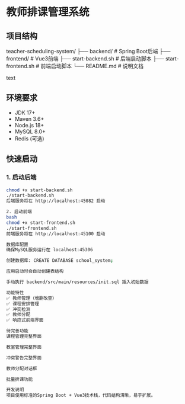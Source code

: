 # 教师排课管理系统

## 项目结构

teacher-scheduling-system/
├── backend/ # Spring Boot后端
├── frontend/ # Vue3前端
├── start-backend.sh # 后端启动脚本
├── start-frontend.sh # 前端启动脚本
└── README.md # 说明文档

text

## 环境要求
- JDK 17+
- Maven 3.6+
- Node.js 18+
- MySQL 8.0+
- Redis (可选)

## 快速启动

### 1. 启动后端
```bash
chmod +x start-backend.sh
./start-backend.sh
后端服务将在 http://localhost:45082 启动

2. 启动前端
bash
chmod +x start-frontend.sh
./start-frontend.sh
前端服务将在 http://localhost:45100 启动

数据库配置
确保MySQL服务运行在 localhost:45306

创建数据库: CREATE DATABASE school_system;

应用启动时会自动创建表结构

手动执行 backend/src/main/resources/init.sql 插入初始数据

功能特性
✅ 教师管理（增删改查）
✅ 课程安排管理
✅ 冲突检测
✅ 教师分配
✅ 响应式前端界面

待完善功能
课程管理完整界面

教室管理完整界面

冲突警告完整界面

教师分配对话框

批量排课功能

开发说明
项目使用标准的Spring Boot + Vue3技术栈，代码结构清晰，易于扩展。
